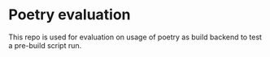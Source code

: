 # Poetry evaluation

This repo is used for evaluation on usage of poetry as build backend to test a pre-build script run.

